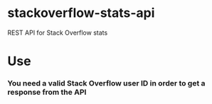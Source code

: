 # stackoverflow-stats-api
REST API for Stack Overflow stats

# Use
### You need a valid Stack Overflow user ID in order to get a response from the API
